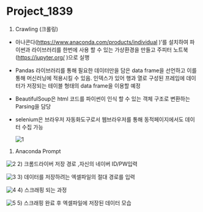 # Project_1839

1. Crawling (크롤링)
* 아나콘다(https://www.anaconda.com/products/individual )’를 설치하여 파이썬과 라이브러리를 한번에 사용 할 수 있는 가상환경을 만들고 
주피터 노트북(https://jupyter.org/ )으로 실행
* Pandas 라이브러리를 통해 필요한 데이터만을 담은 data frame을 선언하고 이를 통해 머신러닝에 적용시킬 수 있음. 인덱스가 있어 행과 열로 구성된 프레임에 데이터가 저장되는 테이블 형태의 data frame을 이용할 예정
* BeautifulSoup은 html 코드를 파이썬이 인식 할 수 있는 객체 구조로 변환하는 Parsing을 담당
* selenium은 브라우저 자동화도구로서 웹브라우저를 통해 동적페이지에서도 데이터 수집  가능


  ![1](https://user-images.githubusercontent.com/76679270/145396988-751b64cb-a10d-4afe-8854-5d2307d3e0b5.jpg)
1) Anaconda Prompt

  ![2](https://user-images.githubusercontent.com/76679270/145397347-f68db065-170e-4a00-aed6-33135de8972b.jpg)
2) 크롬드라이버 저장 경로 ,자신의 네이버 ID/PW입력 

  ![3](https://user-images.githubusercontent.com/76679270/145397369-611f6349-8f61-4233-a045-7c063fada459.jpg)
3) 데이터를 저장하려는 엑셀파일의 절대 경로를 입력

  ![4](https://user-images.githubusercontent.com/76679270/145397412-f6a52c56-0aca-4205-9ad4-32f9f713dd5d.jpg)
4) 스크래핑 되는 과정
  
  ![5](https://user-images.githubusercontent.com/76679270/145397428-777021fd-bb56-4170-b1de-4c3f4739c990.png)
5) 스크래핑 완료 후 엑셀파일에 저장된 데이터 모습

